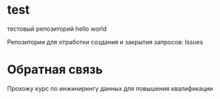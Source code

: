 # test
тестовый репозиторий hello world

Репозитории для отработки создания и закрытия запросов: Issues

# Обратная связь
Прохожу курс по инжинирингу данных для повышения квалификации

